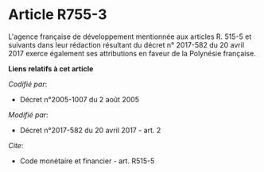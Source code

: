 # Article R755-3

L'agence française de développement mentionnée aux articles R. 515-5 et suivants dans leur rédaction résultant du décret n°
2017-582 du 20 avril 2017 exerce également ses attributions en faveur de la Polynésie française.

**Liens relatifs à cet article**

_Codifié par_:

  - Décret n°2005-1007 du 2 août 2005

_Modifié par_:

  - Décret n°2017-582 du 20 avril 2017 - art. 2

_Cite_:

  - Code monétaire et financier - art. R515-5
